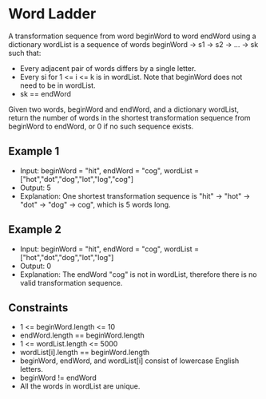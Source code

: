 # Word Ladder

A transformation sequence from word beginWord to word endWord using a dictionary wordList is a sequence of words beginWord -> s1 -> s2 -> ... -> sk such that:

- Every adjacent pair of words differs by a single letter.
- Every si for 1 <= i <= k is in wordList. Note that beginWord does not need to be in wordList.
- sk == endWord

Given two words, beginWord and endWord, and a dictionary wordList, return the number of words in the shortest transformation sequence from beginWord to endWord, or 0 if no such sequence exists.

## Example 1

- Input: beginWord = "hit", endWord = "cog", wordList = ["hot","dot","dog","lot","log","cog"]
- Output: 5
- Explanation: One shortest transformation sequence is "hit" -> "hot" -> "dot" -> "dog" -> cog", which is 5 words long.

## Example 2

- Input: beginWord = "hit", endWord = "cog", wordList = ["hot","dot","dog","lot","log"]
- Output: 0
- Explanation: The endWord "cog" is not in wordList, therefore there is no valid transformation sequence.

## Constraints

- 1 <= beginWord.length <= 10
- endWord.length == beginWord.length
- 1 <= wordList.length <= 5000
- wordList[i].length == beginWord.length
- beginWord, endWord, and wordList[i] consist of lowercase English letters.
- beginWord != endWord
- All the words in wordList are unique.

